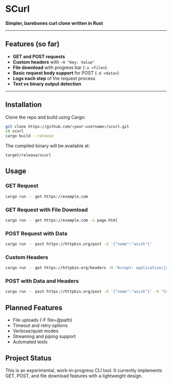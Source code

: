 # SCurl  
**Simpler, barebones curl clone written in Rust**

---

## Features (so far)
- **GET and POST requests**  
- **Custom headers** with `-H "Key: Value"`  
- **File download** with progress bar (`-o <file>`)  
- **Basic request body support** for POST (`-d <data>`)  
- **Logs each step** of the request process  
- **Text vs binary output detection**

---

## Installation
Clone the repo and build using Cargo:
```bash
git clone https://github.com/<your-username>/scurl.git
cd scurl
cargo build --release
```
The compiled binary will be available at:
```bash
target/release/scurl
```

## Usage
### GET Request
```bash
cargo run -- get https://example.com
```
### GET Request with File Download
```bash
cargo run -- get https://example.com -o page.html
```

### POST Request with Data
```bash
cargo run -- post https://httpbin.org/post -d '{"name":"anish"}'
```
### Custom Headers
```bash
cargo run -- get https://httpbin.org/headers -H "Accept: application/json" -H "User-Agent: SCurl"
```
### POST with Data and Headers
```bash
cargo run -- post https://httpbin.org/post -d '{"name":"anish"}' -H "Content-Type: application
```

## Planned Features
- File uploads (-F file=@path)
- Timeout and retry options
- Verbose/quiet modes
- Streaming and piping support
- Automated tests

## Project Status
This is an experimental, work-in-progress CLI tool. It currently implements GET, POST, and file download features with a lightweight design.